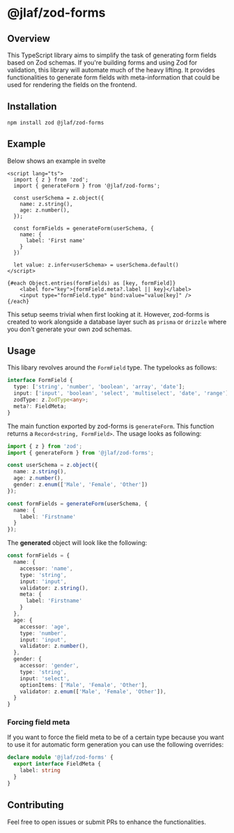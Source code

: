# @jlaf/zod-forms

## Overview
This TypeScript library aims to simplify the task of generating form fields based on Zod schemas. If you're building forms and using Zod for validation, this library will automate much of the heavy lifting. It provides functionalities to generate form fields with meta-information that could be used for rendering the fields on the frontend.

## Installation

```
npm install zod @jlaf/zod-forms
```

## Example

Below shows an example in svelte

```svelte
<script lang="ts">
  import { z } from 'zod';
  import { generateForm } from '@jlaf/zod-forms';

  const userSchema = z.object({
    name: z.string(),
    age: z.number(),
  });
  
  const formFields = generateForm(userSchema, {
    name: {
      label: 'First name'
    }
  })
  
  let value: z.infer<userSchema> = userSchema.default()
</script>

{#each Object.entries(formFields) as [key, formField]}
    <label for="key">{formField.meta?.label || key}</label>
    <input type="formField.type" bind:value="value[key]" />
{/each}
```

This setup seems trivial when first looking at it. However, zod-forms is created to work alongside a database layer such as `prisma` or `drizzle` where you don't generate your own zod schemas.

## Usage

This libary revolves around the `FormField` type. The typelooks as follows:

```typescript
interface FormField {
  type: ['string', 'number', 'boolean', 'array', 'date'];
  input: ['input', 'boolean', 'select', 'multiselect', 'date', 'range'];
  zodType: z.ZodType<any>;
  meta?: FieldMeta;
}
```

The main function exported by zod-forms is `generateForm`. This function returns a `Record<string, FormField>`. The usage looks as following:

```typescript
import { z } from 'zod';
import { generateForm } from '@jlaf/zod-forms';

const userSchema = z.object({
  name: z.string(),
  age: z.number(),
  gender: z.enum(['Male', 'Female', 'Other'])
});

const formFields = generateForm(userSchema, {
  name: {
    label: 'Firstname'
  }
});
```

The **generated** object will look like the following:

```typescript
const formFields = {
  name: {
    accessor: 'name',
    type: 'string',
    input: 'input',
    validator: z.string(),
    meta: {
      label: 'Firstname'
    }
  },
  age: {
    accessor: 'age',
    type: 'number',
    input: 'input',
    validator: z.number(),
  },
  gender: {
    accessor: 'gender',
    type: 'string',
    input: 'select',
    optionItems: ['Male', 'Female', 'Other'],
    validator: z.enum(['Male', 'Female', 'Other']),
  }
}
```


### Forcing field meta

If you want to force the field meta to be of a certain type because you want to use it for automatic form generation you can use the following overrides:

```typescript
declare module '@jlaf/zod-forms' {
  export interface FieldMeta {
    label: string
  }
}
```

## Contributing
Feel free to open issues or submit PRs to enhance the functionalities.
